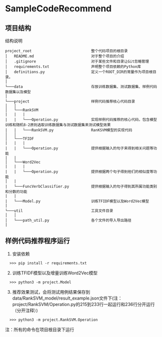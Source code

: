 # SampleCodeRecommend
## 项目结构
结构说明
```
project_root                           整个代码项目的根目录
│   README.md                          对于整个项目的介绍
│   .gitignore                         对于某些文件和目录让Git忽略管理
│   requirements.txt                   声明整个项目依赖的Python库
│   definitions.py                     定义一个ROOT_DIR的常量作为项目根目录。
│                      
└───data                               存放训练数据集、测试数据集、样例代码数据集以及模型
│
└───project                            样例代码推荐核心代码目录
│   │                   
│   └───RankSVM
|   |   |
|   |   └───Operation.py               实现样例代码推荐的核心代码，包含模型训练和随机8-2原则选取训练数据集与测试数据集来测试模型效果
|   |   └───RankSVM.py                 RanKSVM模型的实现代码
│   │                   
│   └───TFIDF   
|   |   |
|   |   └───Operation.py               提供根据输入的句子来得到相关问题等功能
|   | 
│   └───Word2Vec   
|   |   |
|   |   └───Operation.py               提供根据两个句子得到他们的相似度等功能
│   |
|   └───FuncVerbClassifier.py          提供根据输入的句子得到其所属功能类别和分数的功能
|   |
|   └───Model.py                       训练TFIDF模型以及Word2Vec模型
|
└───util                               工具文件目录
│   │                   
│   └───path_util.py                   各个文件的导入导出路径
|

```

## 样例代码推荐程序运行

1. 安装依赖
```
  >>> pip install -r requirements.txt
```

2. 训练TFIDF模型以及增量训练Word2Vec模型
```
  >>> python3 -m project.Model
```

3. 推荐效果测试，会将测试用例结果保存到data/RankSVM_model/result_example.json文件下(注：project/RankSVM/Operation.py的215到233行一起运行和236行分开运行（分开注释）)
```
  >>> python3 -m project.RankSVM.Operation
```

注：所有的命令在项目根目录下运行